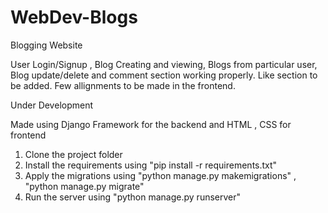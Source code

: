 # WebDev-Blogs
Blogging Website 

User Login/Signup , Blog Creating and viewing, Blogs from particular user, Blog update/delete and comment section working properly.
Like section to be added. Few allignments to be made in the frontend.

Under Development

Made using Django Framework for the backend and HTML , CSS for frontend

1. Clone the project folder
2. Install the requirements using "pip install -r requirements.txt"
3. Apply the migrations using "python manage.py makemigrations" , "python manage.py migrate"
4. Run the server using "python manage.py runserver"

